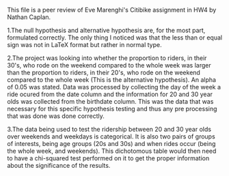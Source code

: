 This file is a peer review of Eve Marenghi's Citibike assignment in HW4 by Nathan Caplan.

1.The null hypothesis and alternative hypothesis are, for the most part, formulated correctly. The only thing I noticed was that the less than or equal sign was not in LaTeX format but rather in normal type.

2.The project was looking into whether the proportion to riders, in their 30's, who rode on the weekend compared to the whole week was larger than the proportion to riders, in their 20's, who rode on the weekend compared to the whole week (This is the alternative hypothesis). An alpha of 0.05 was stated. Data was processed by collecting the day of the week a ride ocured from the date column and the information for 20 and 30 year olds was collected from the birthdate column. This was the data that was necessary for this specific hypothesis testing and thus any pre processing that was done was done correctly.

3.The data being used to test the ridership between 20 and 30 year olds over weekends and weekdays is categorical. It is also two pairs of groups of interests, being age groups (20s and 30s) and when rides occur (being the whole week, and weekends). This dichotomous table would then need to have a chi-squared test performed on it to get the proper information about the significance of the results.

